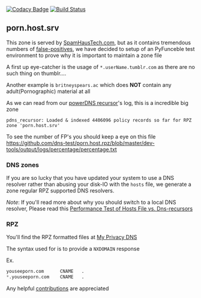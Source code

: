 [![Codacy Badge](https://app.codacy.com/project/badge/Grade/14d830a1fc9844b08a8af90d65f1406e)](https://www.codacy.com/gh/PyFunceble-Templates/pyfunceble-miniconda?utm_source=github.com&amp;utm_medium=referral&amp;utm_content=PyFunceble-Templates/pyfunceble-miniconda&amp;utm_campaign=Badge_Grade)
[![Build Status](https://travis-ci.com/dns-test/porn.host.rpz.svg?branch=master)](https://travis-ci.com/dns-test/porn.host.rpz)

## porn.host.srv
This zone is served by [SpamHausTech.com][1], but as it contains tremendous
numbers of [false-positives][2], we have decided to setup of an PyFunceble
test environment to prove why it is important to maintain a zone file

A first up eye-catcher is the usage of `*.userName.tumblr.com`
as there are no such thing on thumblr....

Another example is `britneyspears.ac` which does **NOT** contain any
adult(Pornographic) material at all

As we can read from our [powerDNS recursor](https://www.powerdns.com/recursor.html)'s
log, this is a incredible big zone

```
pdns_recursor: Loaded & indexed 4406096 policy records so far for RPZ zone 'porn.host.srv'
```

To see the number of FP's you should keep a eye on this file
<https://github.com/dns-test/porn.host.rpz/blob/master/dev-tools/output/logs/percentage/percentage.txt>

### DNS zones
If you are so lucky that you have updated your system to use a DNS resolver
rather than abusing your disk-IO with the `hosts` file, we generate a
zone regular RPZ supported DNS resolvers.

*Note*: If you'll read more about why you should switch to a local DNS resolver,
Please read this [Performance Test of Hosts File vs. Dns-recursors][3]

### RPZ
You'll find the RPZ formatted files at [My Privacy DNS](https://www.mypdns.org/w/rpz/)

The syntax used for is to provide a `NXDOMAIN` response

Ex.

```python
youseeporn.com		CNAME	.
*.youseeporn.com	CNAME	.
```

Any helpful [contributions](CONTRIBUTING.md) are appreciated

[1]: <https://docs.spamhaustech.com/dns-firewall/docs/source/zones/050-service-feeds.html#porn> "A huge False Positive zone from spamhaustech"
[2]: <https://www.mypdns.org/w/falsepositive/> "What is false-positives?"
[3]: <https://www.mypdns.org/w/performance_test_of_hosts_file_vs_dns-recursors/> "The best DNS firewall for privacy"
